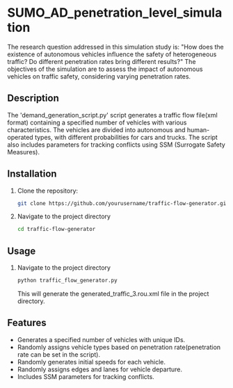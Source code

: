 # SUMO_AD_penetration_level_simulation

The research question addressed in this simulation study is: "How does the existence of autonomous vehicles influence the safety of heterogeneous traffic? Do different penetration rates bring different results?" The objectives of the simulation are to assess the impact of autonomous vehicles on traffic safety, considering varying penetration rates.

## Description

The 'demand_generation_script.py' script generates a traffic flow file(xml format) containing a specified number of vehicles with various characteristics. The vehicles are divided into autonomous and human-operated types, with different probabilities for cars and trucks. The script also includes parameters for tracking conflicts using SSM (Surrogate Safety Measures).

## Installation

1. Clone the repository:
   ```bash
   git clone https://github.com/yourusername/traffic-flow-generator.git
   ```
2. Navigate to the project directory
   ```bash
   cd traffic-flow-generator
   ```

## Usage

1. Navigate to the project directory
   ```bash
   python traffic_flow_generator.py
   ```
   This will generate the generated_traffic_3.rou.xml file in the project directory.

## Features
- Generates a specified number of vehicles with unique IDs.
- Randomly assigns vehicle types based on penetration rate(penetration rate can be set in the script).
- Randomly generates initial speeds for each vehicle.
- Randomly assigns edges and lanes for vehicle departure.
- Includes SSM parameters for tracking conflicts.
